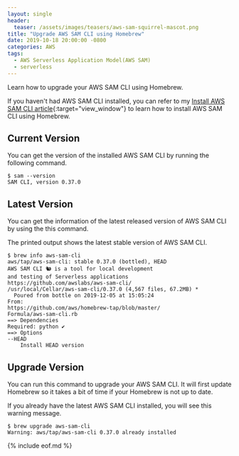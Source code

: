 ```yaml
---
layout: single
header:
  teaser: /assets/images/teasers/aws-sam-squirrel-mascot.png
title: "Upgrade AWS SAM CLI using Homebrew"
date: 2019-10-18 20:00:00 -0800
categories: AWS
tags:
  - AWS Serverless Application Model(AWS SAM)
  - serverless
---
```

Learn how to upgrade your AWS SAM CLI using Homebrew.

If you haven't had AWS SAM CLI installed, you can refer to my [Install AWS SAM CLI article](https://jun711.github.io/aws/aws-sam-invoke-local-to-execute-lambda-locally/){:target="view_window"} to learn how to install AWS SAM CLI using Homebrew.  

## Current Version
You can get the version of the installed AWS SAM CLI by running the following command. 

```
$ sam --version
SAM CLI, version 0.37.0
```

## Latest Version
You can get the information of the latest released version of AWS SAM CLI by using the this command.  

The printed output shows the latest stable version of AWS SAM CLI.

```
$ brew info aws-sam-cli                                          
aws/tap/aws-sam-cli: stable 0.37.0 (bottled), HEAD
AWS SAM CLI 🐿 is a tool for local development   
and testing of Serverless applications
https://github.com/awslabs/aws-sam-cli/
/usr/local/Cellar/aws-sam-cli/0.37.0 (4,567 files, 67.2MB) *
  Poured from bottle on 2019-12-05 at 15:05:24
From:   
https://github.com/aws/homebrew-tap/blob/master/
Formula/aws-sam-cli.rb
==> Dependencies
Required: python ✔
==> Options
--HEAD
	Install HEAD version
```

## Upgrade Version
You can run this command to upgrade your AWS SAM CLI. It will first update Homebrew so it takes a bit of time if your Homebrew is not up to date.   

If you already have the latest AWS SAM CLI installed, you will see this warning message.  

```
$ brew upgrade aws-sam-cli
Warning: aws/tap/aws-sam-cli 0.37.0 already installed
```

{% include eof.md %}
